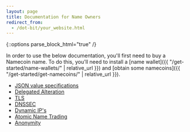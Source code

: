 ```yaml
---
layout: page
title: Documentation for Name Owners
redirect_from:
  - /dot-bit/your_website.html
---
```


{::options parse_block_html="true" /}

In order to use the below documentation, you'll first need to buy a Namecoin name.  To do this, you'll need to install a [name wallet]({{ "/get-started/name-wallets/" | relative_url }}) and [obtain some namecoins]({{ "/get-started/get-namecoins/" | relative_url }}).

* [JSON value specifications](https://github.com/namecoin/proposals)
* [Delegated Alteration](delegated-alteration/)
* [TLS](tls/)
* [DNSSEC](dnssec/)
* [Dynamic IP's](dynamic-ips/)
* [Atomic Name Trading](atomic-name-trading/)
* [Anonymity](anonymity/)
